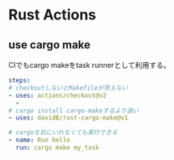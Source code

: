 # Rust Actions

## use cargo make

CIでもcargo makeをtask runnerとして利用する。

```yaml
steps:
# checkoutしないとMakefileが見えない
- uses: actions/checkout@v2
  - 
# cargo install cargo-makeするより速い
- uses: davidB/rust-cargo-make@v1

# cargoを別にいれなくても実行できる
- name: Run hello
  run: cargo make my_task
```
